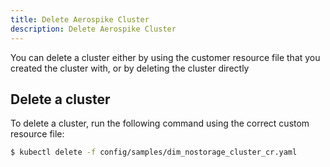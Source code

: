```yaml
---
title: Delete Aerospike Cluster
description: Delete Aerospike Cluster
---
```


You can delete a cluster either by using the customer resource file that you created the cluster with, or by deleting the cluster directly

## Delete a cluster

To delete a cluster, run the following command using the correct custom resource file:

```sh
$ kubectl delete -f config/samples/dim_nostorage_cluster_cr.yaml
```

